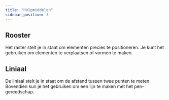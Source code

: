 ```yaml
---
title: "Hulpmiddelen"
sidebar_position: 3
---
```


## Rooster

Het raster stelt je in staat om elementen precies te positioneren. Je kunt het gebruiken om elementen te verplaatsen of vormen te maken.

## Liniaal

De liniaal stelt je in staat om de afstand tussen twee punten te meten. Bovendien kun je het gebruiken om een lijn te maken met het pen-gereedschap.
